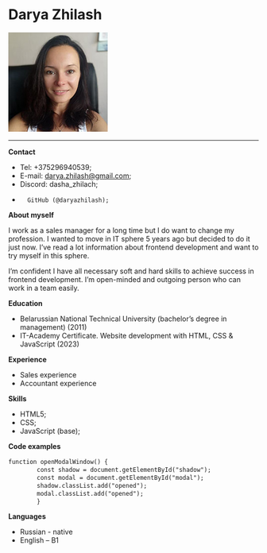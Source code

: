 # Darya Zhilash

![photo](Ava.jpg)

**********************************************************************************************************
**Contact**
+	Tel: +375296940539;
+	E-mail: darya.zhilash@gmail.com;
+	Discord: dasha_zhilach;
+       GitHub (@daryazhilash);

**About myself**

I work as a sales manager for a long time but I do want to change my profession. I wanted to move in IT sphere 5 years ago but decided to do it just now. I’ve read a lot information about frontend development and want to try myself in this sphere.

I’m confident I have all necessary soft and hard skills to achieve success in frontend development. I’m open-minded and outgoing person who can work in a team easily.

**Education**
+	Belarussian National Technical University  (bachelor’s degree in management) (2011)
+   IT-Academy Certificate. Website development with HTML, CSS & JavaScript (2023)

**Experience**
+	Sales experience
+	Accountant experience

**Skills**
+	HTML5;
+	CSS;
+	JavaScript (base);

**Code examples**
```
function openModalWindow() {
        const shadow = document.getElementById("shadow");
        const modal = document.getElementById("modal");
        shadow.classList.add("opened");
        modal.classList.add("opened");
        }
```
**Languages**
+	Russian - native
+	English – B1
